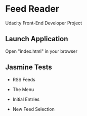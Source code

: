 # Feed Reader

Udacity Front-End Developer Project

## Launch Application

Open "index.html" in your browser

## Jasmine Tests

* RSS Feeds

* The Menu

* Initial Entries

* New Feed Selection